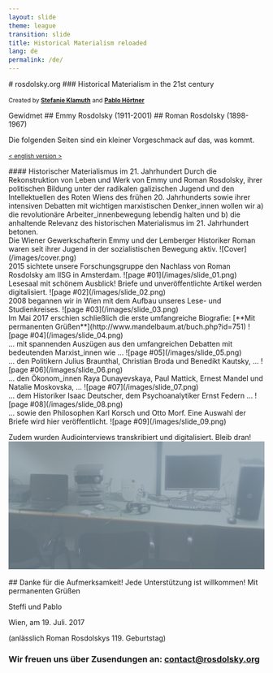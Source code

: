 ```yaml
---
layout: slide
theme: league
transition: slide
title: Historical Materialism reloaded
lang: de
permalink: /de/
---
```


<section data-markdown>
# rosdolsky.org
### Historical Materialism in the 21st century

<small>Created by **[Stefanie Klamuth](https://twitter.com/kaputtzig)** and **[Pablo Hörtner](https://twitter.com/redtux)**</small>
</section>


<section data-markdown>
Gewidmet
## Emmy Rosdolsky (1911-2001)
## Roman Rosdolsky (1898-1967)

Die folgenden Seiten sind ein kleiner Vorgeschmack auf das, was kommt.

<small>[ < english version > ](/)</small>
</section>


<section data-markdown>
#### Historischer Materialismus im 21. Jahrhundert
Durch die Rekonstruktion von Leben und Werk von Emmy und Roman Rosdolsky, ihrer politischen Bildung
unter der radikalen galizischen Jugend und den Intellektuellen des Roten Wiens des frühen 20. Jahrhunderts
sowie ihrer intensiven Debatten mit wichtigen marxistischen Denker_innen wollen wir a) die revolutionäre
Arbeiter_innenbewegung lebendig halten und b) die anhaltende Relevanz des historischen Materialismus
im 21. Jahrhundert betonen.
</section>


<section data-markdown>
Die Wiener Gewerkschafterin Emmy und der Lemberger Historiker Roman waren seit ihrer Jugend in der sozialistischen Bewegung aktiv.
![Cover](/images/cover.png)
</section>


<section data-markdown>
2015 sichtete unsere Forschungsgruppe den Nachlass von Roman Rosdolsky am IISG in Amsterdam.
![page #01](/images/slide_01.png)
</section>


<section data-markdown>
Lesesaal mit schönem Ausblick! Briefe und unveröffentlichte Artikel werden digitalisiert.
![page #02](/images/slide_02.png)
</section>


<section data-markdown>
2008 begannen wir in Wien mit dem Aufbau unseres Lese- und Studienkreises.
![page #03](/images/slide_03.png)
</section>


<section data-markdown>
Im Mai 2017 erschien schließlich die erste umfangreiche Biografie: [**Mit permanenten Grüßen**](http://www.mandelbaum.at/buch.php?id=751)
![page #04](/images/slide_04.png)
</section>


<section data-markdown>
... mit spannenden Auszügen aus den umfangreichen Debatten mit bedeutenden Marxist_innen wie ...
![page #05](/images/slide_05.png)
</section>


<section data-markdown>
... den Politikern Julius Braunthal, Christian Broda und Benedikt Kautsky, ...
![page #06](/images/slide_06.png)
</section>


<section data-markdown>
... den Ökonom_innen Raya Dunayevskaya, Paul Mattick, Ernest Mandel und Natalie Moskovska, ...
![page #07](/images/slide_07.png)
</section>


<section data-markdown>
... dem Historiker Isaac Deutscher, dem Psychoanalytiker Ernst Federn ...
![page #08](/images/slide_08.png)
</section>


<section data-markdown>
... sowie den Philosophen Karl Korsch und Otto Morf. Eine Auswahl der Briefe wird hier veröffentlicht.
![page #09](/images/slide_09.png)
</section>


<section data-markdown>

Zudem wurden Audiointerviews transkribiert und digitalisiert. Bleib dran!
![page #10](/images/slide_10.png)
</section>


<section data-markdown>
## Danke für die Aufmerksamkeit! Jede Unterstützung ist willkommen!
Mit permanenten Grüßen

Steffi und Pablo

Wien, am 19. Juli. 2017

(anlässlich Roman Rosdolskys 119. Geburtstag)
### Wir freuen uns über Zusendungen an: [contact@rosdolsky.org](mailto:contact@rosdolsky.org)
</section>
